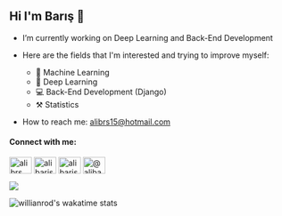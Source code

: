 ## Hi I'm Barış 🤞

- I’m currently working on Deep Learning and Back-End Development

- Here are the fields that I'm interested and trying to improve myself:
  - 🤖 Machine Learning
  - 📕 Deep Learning
  - 💻 Back-End Development (Django)
  - ⚒️ Statistics
 
- How to reach me: alibrs15@hotmail.com

<h4 align="left">Connect with me:</h3>
<p align="left">
<a href="https://twitter.com/alibrs" target="blank"><img align="center" src="https://cdn.jsdelivr.net/npm/simple-icons@3.0.1/icons/twitter.svg" alt="alibrs" height="30" width="40" /></a>
<a href="https://linkedin.com/in/alibaris" target="blank"><img align="center" src="https://cdn.jsdelivr.net/npm/simple-icons@3.0.1/icons/linkedin.svg" alt="alibaris" height="30" width="40" /></a>
<a href="https://kaggle.com/alibaris" target="blank"><img align="center" src="https://cdn.jsdelivr.net/npm/simple-icons@3.0.1/icons/kaggle.svg" alt="alibaris" height="30" width="40" /></a>
<a href="https://medium.com/@alibarisayten" target="blank"><img align="center" src="https://cdn.jsdelivr.net/npm/simple-icons@3.0.1/icons/medium.svg" alt="@alibarisayten" height="30" width="40" /></a>
</p>

![](https://komarev.com/ghpvc/?username=thealibrs&color=green)

![willianrod's wakatime stats](https://github-readme-stats.vercel.app/api/wakatime?username=thealibrs&layout=compact)


